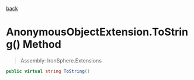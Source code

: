 ﻿

[back](/IronSphere.Extensions/types/AnonymousObjectExtension)

# AnonymousObjectExtension.ToString() Method

> Assembly: IronSphere.Extensions

```csharp
public virtual string ToString()
```



 